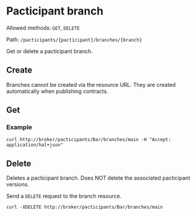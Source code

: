 # Pacticipant branch

Allowed methods: `GET`, `DELETE`

Path: `/pacticipants/{pacticipant}/branches/{branch}`

Get or delete a pacticipant branch.

## Create

Branches cannot be created via the resource URL. They are created automatically when publishing contracts.

## Get

### Example

    curl http://broker/pacticipants/Bar/branches/main -H "Accept: application/hal+json"

## Delete

Deletes a pacticipant branch. Does NOT delete the associated pacticipant versions.

Send a `DELETE` request to the branch resource.

    curl -XDELETE http://broker/pacticipants/Bar/branches/main
